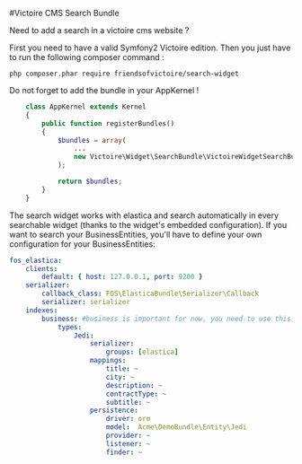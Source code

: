 #Victoire CMS Search Bundle

Need to add a search in a victoire cms website ?

First you need to have a valid Symfony2 Victoire edition.
Then you just have to run the following composer command :

    php composer.phar require friendsofvictoire/search-widget

Do not forget to add the bundle in your AppKernel !

```php
    class AppKernel extends Kernel
    {
        public function registerBundles()
        {
            $bundles = array(
                ...
                new Victoire\Widget\SearchBundle\VictoireWidgetSearchBundle(),
            );

            return $bundles;
        }
    }
```

The search widget works with elastica and search automatically in every searchable widget (thanks to the widget's embedded configuration).
If you want to search your BusinessEntities, you'll have to define your own configuration for your BusinessEntities:

```yml
fos_elastica:
    clients:
        default: { host: 127.0.0.1, port: 9200 }
    serializer:
        callback_class: FOS\ElasticaBundle\Serializer\Callback
        serializer: serializer
    indexes:
        business: #business is important for now, you need to use this name otherwhise search-widget won't search here
            types:
                Jedi:
                    serializer:
                        groups: [elastica]
                    mappings:
                        title: ~
                        city: ~
                        description: ~
                        contractType: ~
                        subtitle: ~
                    persistence:
                        driver: orm
                        model:  Acme\DemoBundle\Entity\Jedi
                        provider: ~
                        listener: ~
                        finder: ~
```
